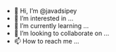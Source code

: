 - 👋 Hi, I’m @javadsipey
- 👀 I’m interested in ...
- 🌱 I’m currently learning ...
- 💞️ I’m looking to collaborate on ...
- 📫 How to reach me ...

<!---
javadsipey/javadsipey is a ✨ special ✨ repository because its `README.md` (this file) appears on your GitHub profile.
You can click the Preview link to take a look at your changes.
--->
